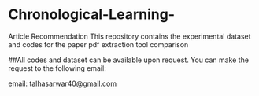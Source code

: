 # Chronological-Learning-
Article Recommendation
This repository contains the experimental dataset and codes for the paper pdf extraction tool comparison

##All codes and dataset can be available upon request. You can make the request to the following email:

email: talhasarwar40@gmail.com
